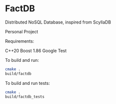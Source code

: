# FactDB

Distributed NoSQL Database, inspired from ScyllaDB

Personal Project

Requirements:

C++20
Boost 1.86
Google Test

To build and run:

```bash
cmake .
build/factdb
```

To build and run tests:

```bash
cmake .
build/factdb_tests
```
